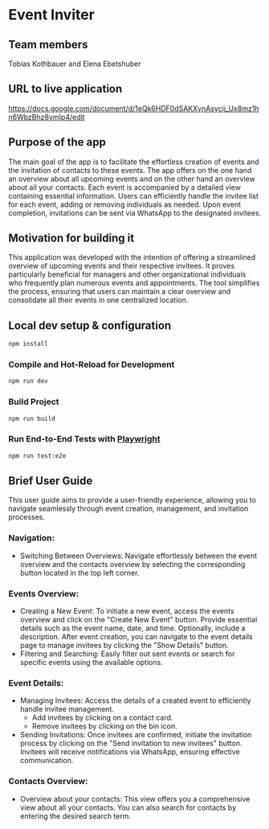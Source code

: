 # Event Inviter

## Team members

Tobias Kothbauer and Elena Ebetshuber

## URL to live application

https://docs.google.com/document/d/1eQk6HDF0dSAKXynAsycij_Ux8mz1hn6WbzBhz8ymIp4/edit

## Purpose of the app

The main goal of the app is to facilitate the effortless creation of events and the invitation of contacts to these events. The app offers on the one hand an overview about all upcoming events and on the other hand an overview about all your contacts. Each event is accompanied by a detailed view containing essential information. Users can efficiently handle the invitee list for each event, adding or removing individuals as needed. Upon event completion, invitations can be sent via WhatsApp to the designated invitees.

## Motivation for building it

This application was developed with the intention of offering a streamlined overview of upcoming events and their respective invitees. It proves particularly beneficial for managers and other organizational individuals who frequently plan numerous events and appointments. The tool simplifies the process, ensuring that users can maintain a clear overview and consolidate all their events in one centralized location.

## Local dev setup & configuration

```sh
npm install
```

### Compile and Hot-Reload for Development

```sh
npm run dev
```

### Build Project

```sh
npm run build
```

### Run End-to-End Tests with [Playwright](https://playwright.dev)

```sh
npm run test:e2e
```

## Brief User Guide

This user guide aims to provide a user-friendly experience, allowing you to navigate seamlessly through event creation, management, and invitation processes.

### Navigation:

- Switching Between Overviews: Navigate effortlessly between the event overview and the contacts overview by selecting the corresponding button located in the top left corner.

### Events Overview:

- Creating a New Event: To initiate a new event, access the events overview and click on the "Create New Event" button. Provide essential details such as the event name, date, and time. Optionally, include a description. After event creation, you can navigate to the event details page to manage invitees by clicking the "Show Details" button.
- Filtering and Searching: Easily filter out sent events or search for specific events using the available options.

### Event Details:

- Managing Invitees: Access the details of a created event to efficiently handle invitee management.
  - Add invitees by clicking on a contact card.
  - Remove invitees by clicking on the bin icon.
- Sending Invitations: Once invitees are confirmed, initiate the invitation process by clicking on the "Send invitation to new invitees" button. Invitees will receive notifications via WhatsApp, ensuring effective communication.

### Contacts Overview:

- Overview about your contacts: This view offers you a comprehensive view about all your contacts. You can also search for contacts by entering the desired search term.
